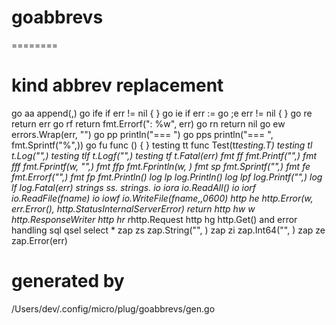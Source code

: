 # goabbrevs
========

# kind    abbrev     replacement
go         aa         append(,)
go         ife        if err != nil {  } 
go         ie         if err := 
go         ;e         err != nil {  }
go         re         return err
go         rf         return fmt.Errorf(": %w", err)
go         rn         return nil
go         ew         errors.Wrap(err, "")
go         pp         println("=== ")
go         pps        println("=== ", fmt.Sprintf("%",))
go         fu         func () { } 
testing    tt         func Test(t*testing.T)
testing    tl         t.Log("",)
testing    tlf        t.Logf("",)
testing    tf         t.Fatal(err)
fmt        ff         fmt.Printf("",)
fmt        fff        fmt.Fprintf(w, "",)
fmt        ffp        fmt.Fprintln(w, )
fmt        sp         fmt.Sprintf("",)
fmt        fe         fmt.Errorf("",)
fmt        fp         fmt.Println()
log        lp         log.Println()
log        lpf        log.Printf("",)
log        lf         log.Fatal(err)
strings    ss.        strings.
io         iora       io.ReadAll()
io         iorf       io.ReadFile(fname)
io         iowf       io.WriteFile(fname,,0600)
http       he         http.Error(w, err.Error(), http.StatusInternalServerError) return 
http       hw         w http.ResponseWriter
http       hr         r*http.Request
http       hg         http.Get() and error handling
sql        qsel       select *
zap        zs         zap.String("", )
zap        zi         zap.Int64("", )
zap        ze         zap.Error(err)

# generated by
 /Users/dev/.config/micro/plug/goabbrevs/gen.go
